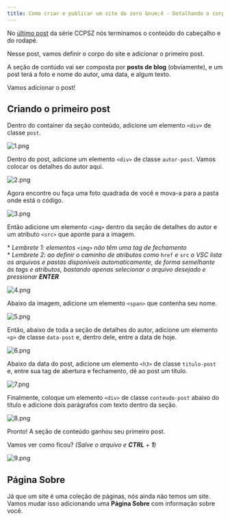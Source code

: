 ```yaml
---
title: Como criar e publicar um site do zero &num;4 - Detalhando o corpo do site
---
```


No [último post](https://heitormvl.github.io/easycoding/blog/2020/08/10/como-criar-um-site-do-zero-pt3/) da série CCPSZ nós terminamos o conteúdo do cabeçalho e do rodapé.

Nesse post, vamos definir o corpo do site e adicionar o primeiro post.

<!--more-->

A seção de contúdo vai ser composta por **posts de blog** (obviamente), e um post terá a foto e nome do autor, uma data, e algum texto.

Vamos adicionar o post!

## Criando o primeiro post

Dentro  do container da seção conteúdo, adicione um elemento `<div>` de classe `post`.

![1.png](https://heitormvl.github.io/easycoding/images/ccsz4/1.png)

Dentro do post, adicione um elemento `<div>` de classe `autor-post`. Vamos colocar os detalhes do autor aqui.

![2.png](https://heitormvl.github.io/easycoding/images/ccsz4/2.png)

Agora encontre ou faça uma foto quadrada de você e mova-a para a pasta onde está o código.

![3.png](https://heitormvl.github.io/easycoding/images/ccsz4/3.png)

Então adicione um elemento `<img>` dentro da seção de detalhes do autor e um atributo `<src>` que aponte para a imagem.

\* *Lembrete 1: elementos* `<img>` *não têm uma tag de fechamento*  
\* *Lembrete 2: ao definir o caminho de atributos como* `href` *e* `src` *o VSC lista os arquivos e pastas disponíveis automaticamente, de forma semelhante às tags e atributos, bastando apenas selecionar o arquivo desejado e pressionar **ENTER***

![4.png](https://heitormvl.github.io/easycoding/images/ccsz4/4.png)

Abaixo da imagem, adicione um elemento `<span>` que contenha seu nome.

![5.png](https://heitormvl.github.io/easycoding/images/ccsz4/5.png)

Então, abaixo de toda a seção de detalhes do autor, adicione um elemento `<p>` de classe `data-post` e, dentro dele, entre a data de hoje.

![6.png](https://heitormvl.github.io/easycoding/images/ccsz4/6.png)

Abaixo da data do post, adicione um elemento `<h3>` de classe `titulo-post` e, entre sua tag de abertura e fechamento, dê ao post um título.

![7.png](https://heitormvl.github.io/easycoding/images/ccsz4/7.png)

Finalmente, coloque um elemento `<div>` de classe `conteudo-post` abaixo do título e adicione dois parágrafos com texto dentro da seção.

![8.png](https://heitormvl.github.io/easycoding/images/ccsz4/8.png)

Pronto! A seção de conteúdo ganhou seu primeiro post.

Vamos ver como ficou? *(Salve o arquivo e **CTRL** + **1**)*

![9.png](https://heitormvl.github.io/easycoding/images/ccsz4/9.png)

## Página Sobre

Já que um site é uma coleção de páginas, nós ainda não temos um site.  
Vamos mudar isso adicionando uma **Página Sobre** com informação sobre você.